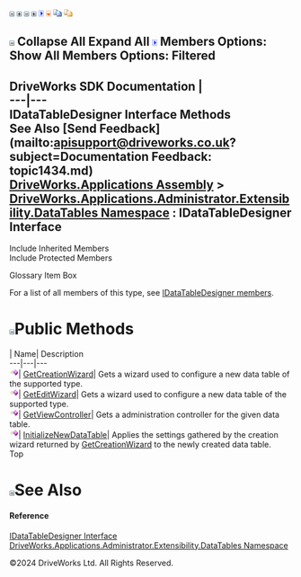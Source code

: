 ![](dotnetimages/collapse.gif) ![](dotnetimages/expand.gif) ![](dotnetimages/collapse.gif) ![](dotnetimages/expand.gif) ![](dotnetimages/drpdown.gif) ![](dotnetimages/drpdown_orange.gif) ![](dotnetimages/copycode.gif) ![](dotnetimages/copycodeHighlight.gif)

![](dotnetimages/collapse.gif) Collapse All Expand All ![](dotnetimages/drpdown.gif) Members Options: Show All  Members Options: Filtered   
---  
DriveWorks SDK Documentation  |   
---|---  
IDataTableDesigner Interface Methods   
See Also [Send Feedback](mailto:apisupport@driveworks.co.uk?subject=Documentation Feedback: topic1434.md)  
[DriveWorks.Applications Assembly](topic13.md) > [DriveWorks.Applications.Administrator.Extensibility.DataTables Namespace](topic1432.md) : IDataTableDesigner Interface  
---  
  
Include Inherited Members    
Include Protected Members    


Glossary Item Box

For a list of all members of this type, see [IDataTableDesigner members](topic1435.md).

# ![](dotnetimages/collapse.gif)Public Methods

| Name| Description  
---|---|---  
![ Method](dotnetimages/Method.gif)| [GetCreationWizard](topic1439.md)| Gets a wizard used to configure a new data table of the supported type.   
![ Method](dotnetimages/Method.gif)| [GetEditWizard](topic1440.md)| Gets a wizard used to configure a new data table of the supported type.   
![ Method](dotnetimages/Method.gif)| [GetViewController](topic1441.md)| Gets a administration controller for the given data table.   
![ Method](dotnetimages/Method.gif)| [InitializeNewDataTable](topic1442.md)| Applies the settings gathered by the creation wizard returned by [GetCreationWizard](topic1439.md) to the newly created data table.   
Top

# ![](dotnetimages/collapse.gif)See Also

#### Reference

[IDataTableDesigner Interface](topic1434.md)   
[DriveWorks.Applications.Administrator.Extensibility.DataTables Namespace](topic1432.md)

©2024 DriveWorks Ltd. All Rights Reserved.
